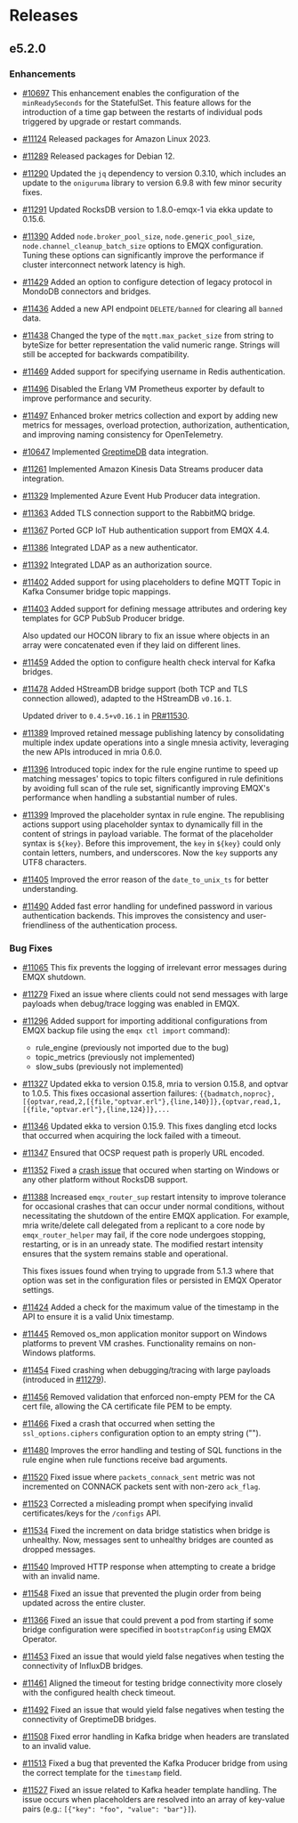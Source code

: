 # Releases

## e5.2.0

### Enhancements

- [#10697](https://github.com/emqx/emqx/pull/10697) This enhancement enables the configuration of the `minReadySeconds` for the StatefulSet. This feature allows for the introduction of a time gap between the restarts of individual pods triggered by upgrade or restart commands.

- [#11124](https://github.com/emqx/emqx/pull/11124) Released packages for Amazon Linux 2023.

- [#11289](https://github.com/emqx/emqx/pull/11289) Released packages for Debian 12.

- [#11290](https://github.com/emqx/emqx/pull/11290) Updated the `jq` dependency to version 0.3.10, which includes an update to the `oniguruma` library to version 6.9.8 with few minor security fixes.

- [#11291](https://github.com/emqx/emqx/pull/11291) Updated RocksDB version to 1.8.0-emqx-1 via ekka update to 0.15.6.

- [#11390](https://github.com/emqx/emqx/pull/11390) Added `node.broker_pool_size`, `node.generic_pool_size`, `node.channel_cleanup_batch_size` options to EMQX configuration. Tuning these options can significantly improve the performance if cluster interconnect network latency is high.

- [#11429](https://github.com/emqx/emqx/pull/11429) Added an option to configure detection of legacy protocol in MondoDB connectors and bridges.

- [#11436](https://github.com/emqx/emqx/pull/11436) Added a new API endpoint `DELETE/banned` for clearing all `banned` data.

- [#11438](https://github.com/emqx/emqx/pull/11438) Changed the type of the `mqtt.max_packet_size` from string to byteSize for better representation the valid numeric range. Strings will still be accepted for backwards compatibility.
  

- [#11469](https://github.com/emqx/emqx/pull/11469) Added support for specifying username in Redis authentication.

- [#11496](https://github.com/emqx/emqx/pull/11496) Disabled the Erlang VM Prometheus exporter by default to improve performance and security.

- [#11497](https://github.com/emqx/emqx/pull/11497) Enhanced broker metrics collection and export by adding new metrics for messages, overload protection, authorization, authentication, and improving naming consistency for OpenTelemetry.
  
- [#10647](https://github.com/emqx/emqx/pull/10647) Implemented [GreptimeDB](https://github.com/GreptimeTeam/greptimedb) data integration.

- [#11261](https://github.com/emqx/emqx/pull/11261) Implemented Amazon Kinesis Data Streams producer data integration.

- [#11329](https://github.com/emqx/emqx/pull/11329) Implemented Azure Event Hub Producer data integration.

- [#11363](https://github.com/emqx/emqx/pull/11363) Added TLS connection support to the RabbitMQ bridge.

- [#11367](https://github.com/emqx/emqx/pull/11367) Ported GCP IoT Hub authentication support from EMQX 4.4.

- [#11386](https://github.com/emqx/emqx/pull/11386) Integrated LDAP as a new authenticator.

- [#11392](https://github.com/emqx/emqx/pull/11392) Integrated LDAP as an authorization source.

- [#11402](https://github.com/emqx/emqx/pull/11402) Added support for using placeholders to define MQTT Topic in Kafka Consumer bridge topic mappings.

- [#11403](https://github.com/emqx/emqx/pull/11403) Added support for defining message attributes and ordering key templates for GCP PubSub Producer bridge.

  Also updated our HOCON library to fix an issue where objects in an array were concatenated even if they laid on different lines.

- [#11459](https://github.com/emqx/emqx/pull/11459) Added the option to configure health check interval for Kafka bridges.

- [#11478](https://github.com/emqx/emqx/pull/11478) Added HStreamDB bridge support (both TCP and TLS connection allowed), adapted to the HStreamDB `v0.16.1`.

  Updated driver to `0.4.5+v0.16.1` in [PR#11530](https://github.com/emqx/emqx/pull/11530).

- [#11389](https://github.com/emqx/emqx/pull/11389) Improved retained message publishing latency by consolidating multiple index update operations into a single mnesia activity, leveraging the new APIs introduced in mria 0.6.0.

- [#11396](https://github.com/emqx/emqx/pull/11396) Introduced topic index for the rule engine runtime to speed up matching messages' topics to topic filters configured in rule definitions by avoiding full scan of the rule set, significantly improving EMQX's performance when handling a substantial number of rules.

- [#11399](https://github.com/emqx/emqx/pull/11399) Improved the placeholder syntax in rule engine. The republising actions support using placeholder syntax to
  dynamically fill in the content of strings in payload variable. The format of the placeholder syntax is `${key}`.
  Before this improvement, the `key` in `${key}` could only contain letters, numbers, and underscores. Now the `key` supports any UTF8 characters.
  
- [#11405](https://github.com/emqx/emqx/pull/11405) Improved the error reason of the `date_to_unix_ts` for better understanding.

- [#11490](https://github.com/emqx/emqx/pull/11490) Added fast error handling for undefined password in various authentication backends. This improves the consistency and user-friendliness of the authentication process.

### Bug Fixes

- [#11065](https://github.com/emqx/emqx/pull/11065) This fix prevents the logging of irrelevant error messages during EMQX shutdown.

- [#11279](https://github.com/emqx/emqx/pull/11279) Fixed an issue where clients could not send messages with large payloads when debug/trace logging was enabled in EMQX.

- [#11296](https://github.com/emqx/emqx/pull/11296) Added support for importing additional configurations from EMQX backup file using the `emqx ctl import` command):
  
  - rule_engine (previously not imported due to the bug)
  - topic_metrics (previously not implemented)
  - slow_subs (previously not implemented)
  
- [#11327](https://github.com/emqx/emqx/pull/11327) Updated ekka to version 0.15.8, mria to version 0.15.8, and optvar to 1.0.5.
  This fixes occasional assertion failures:
  `{{badmatch,noproc},[{optvar,read,2,[{file,"optvar.erl"},{line,140}]},{optvar,read,1,[{file,"optvar.erl"},{line,124}]},...`

- [#11346](https://github.com/emqx/emqx/pull/11346) Updated ekka to version 0.15.9. This fixes dangling etcd locks that occurred when acquiring the lock failed with a timeout.
  
- [#11347](https://github.com/emqx/emqx/pull/11347) Ensured that OCSP request path is properly URL encoded.

- [#11352](https://github.com/emqx/emqx/pull/11352) Fixed a [crash issue](https://github.com/emqx/emqx/issues/11345) that occured when starting on Windows or any other platform without RocksDB support.


- [#11388](https://github.com/emqx/emqx/pull/11388) Increased `emqx_router_sup` restart intensity to improve tolerance for occasional crashes that can occur under normal conditions, without necessitating the shutdown of the entire EMQX application.
  For example, mria write/delete call delegated from a replicant to a core node by `emqx_router_helper` may fail,
  if the core node undergoes stopping, restarting, or is in an unready state. The modified restart intensity ensures that the system remains stable and operational.
  

  This fixes issues found when trying to upgrade from 5.1.3 where that option was set in the configuration files or persisted in EMQX Operator settings.

- [#11424](https://github.com/emqx/emqx/pull/11424) Added a check for the maximum value of the timestamp in the API to ensure it is a valid Unix timestamp.

- [#11445](https://github.com/emqx/emqx/pull/11445) Removed os_mon application monitor support on Windows platforms to prevent VM crashes. Functionality remains on non-Windows platforms.
  
- [#11454](https://github.com/emqx/emqx/pull/11454) Fixed crashing when debugging/tracing with large payloads (introduced in [#11279](https://github.com/emqx/emqx/pull/11279)).

- [#11456](https://github.com/emqx/emqx/pull/11456) Removed validation that enforced non-empty PEM for the CA cert file, allowing the CA certificate file PEM to be empty.
  
- [#11466](https://github.com/emqx/emqx/pull/11466) Fixed a crash that occurred when setting the `ssl_options.ciphers` configuration option to an empty string ("").

- [#11480](https://github.com/emqx/emqx/pull/11480) Improves the error handling and testing of SQL functions in the rule engine when rule functions receive bad arguments.

- [#11520](https://github.com/emqx/emqx/pull/11520) Fixed issue where `packets_connack_sent` metric was not incremented on CONNACK packets sent with non-zero `ack_flag`.

- [#11523](https://github.com/emqx/emqx/pull/11523) Corrected a misleading prompt when specifying invalid certificates/keys for the `/configs` API.

- [#11534](https://github.com/emqx/emqx/pull/11534) Fixed the increment on data bridge statistics when bridge is unhealthy. Now, messages sent to unhealthy bridges are counted as dropped messages.

- [#11540](https://github.com/emqx/emqx/pull/11540) Improved HTTP response when attempting to create a bridge with an invalid name.

- [#11548](https://github.com/emqx/emqx/pull/11548) Fixed an issue that prevented the plugin order from being updated across the entire cluster.

- [#11366](https://github.com/emqx/emqx/pull/11366) Fixed an issue that could prevent a pod from starting if some bridge configuration were specified in `bootstrapConfig` using EMQX Operator.



- [#11453](https://github.com/emqx/emqx/pull/11453) Fixed an issue that would yield false negatives when testing the connectivity of InfluxDB bridges.

- [#11461](https://github.com/emqx/emqx/pull/11461) Aligned the timeout for testing bridge connectivity more closely with the configured health check timeout.

- [#11492](https://github.com/emqx/emqx/pull/11492) Fixed an issue that would yield false negatives when testing the connectivity of GreptimeDB bridges.


- [#11508](https://github.com/emqx/emqx/pull/11508) Fixed error handling in Kafka bridge when headers are translated to an invalid value.

- [#11513](https://github.com/emqx/emqx/pull/11513) Fixed a bug that prevented the Kafka Producer bridge from using the correct template for the `timestamp` field.

- [#11527](https://github.com/emqx/emqx/pull/11527) Fixed an issue related to Kafka header template handling. The issue occurs when placeholders are resolved into an array of key-value pairs (e.g.: `[{"key": "foo", "value": "bar"}]`).
